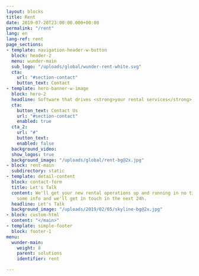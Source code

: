 ```yaml
---
layout: blocks
title: Rent
date: 2019-07-28T23:00:00.000+00:00
permalink: "/rent"
lang: en
lang-ref: rent
page_sections:
- template: navigation-header-w-button
  block: header-2
  menu: wunder-main
  sub_logo: "/uploads/global/wunder-rent-white.svg"
  cta:
    url: "#section-contact"
    button_text: Contact
- template: hero-banner-w-image
  block: hero-2
  headline: Software that drives <strong>your rental services</strong> forward
  cta:
    button_text: Contact Us
    url: "#section-contact"
    enabled: true
  cta_2:
    url: "#"
    button_text: 
    enabled: false
  background_video: 
  show_logos: true
  background_image: "/uploads/global/rent-bg@2x.jpg"
- block: rent-main
  subdirectory: static
- template: detail-content
  block: contact-form
  title: Let's Talk
  content: We'll get your new rental operations up and running in no time! Send over
    some info and we'll get in touch in the next 24h.
  headline: Let's Talk
  background_image: "/uploads/2019/02/05/skyline-bg@2x.jpg"
- block: custom-html
  content: "</main>"
- template: simple-footer
  block: footer-1
menu:
  wunder-main:
    weight: 8
    parent: solutions
    identifier: rent

---
```

